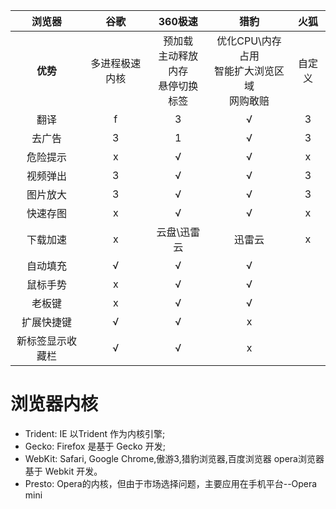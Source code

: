 |   浏览器    |   谷歌    |          360极速          |               猎豹               |  火狐  |
| :------: | :-----: | :---------------------: | :----------------------------: | :--: |
|  **优势**  | 多进程极速内核 | 预加载<br>主动释放内存<br>悬停切换标签 | 优化CPU\内存占用<br>智能扩大浏览区域<br>网购敢赔 | 自定义  |
|    翻译    |    f    |            3            |               √                |  3   |
|   去广告    |    3    |            1            |               √                |  3   |
|   危险提示   |    x    |            √            |               √                |  x   |
|   视频弹出   |    3    |            √            |               √                |  3   |
|   图片放大   |    3    |            √            |               √                |  3   |
|   快速存图   |    x    |            √            |               √                |  x   |
|   下载加速   |    x    |         云盘\迅雷云          |              迅雷云               |  x   |
|   自动填充   |    √    |            √            |               √                |      |
|   鼠标手势   |    x    |            √            |               √                |      |
|   老板键    |    x    |            √            |               √                |      |
|  扩展快捷键   |    √    |            √            |               x                |      |
| 新标签显示收藏栏 |    √    |            √            |               x                |      |

# 浏览器内核
- Trident: IE 以Trident 作为内核引擎;
- Gecko: Firefox 是基于 Gecko 开发;
- WebKit: Safari, Google Chrome,傲游3,猎豹浏览器,百度浏览器 opera浏览器 基于 Webkit 开发。
- Presto: Opera的内核，但由于市场选择问题，主要应用在手机平台--Opera mini

 